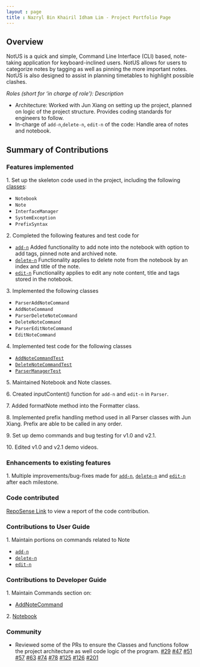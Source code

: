 ```yaml
---
layout : page
title : Nazryl Bin Khairil Idham Lim - Project Portfolio Page
---
```


## Overview
NotUS is a quick and simple, Command Line Interface (CLI) based, note-taking application for keyboard-inclined users. NotUS allows for users to categorize notes by tagging as well as pinning the more important notes. NotUS is also designed to assist in planning timetables to highlight possible clashes.

*Roles (short for ‘in charge of role’): Description*

- Architecture: Worked with Jun Xiang on setting up the project, planned on logic of the project structure. Provides coding standards for engineers to follow.
- In-charge of `add-n`,`delete-n`, `edit-n` of the code:  Handle area of notes and notebook.

## Summary of Contributions

### Features implemented
1\. Set up the skeleton code used in the project, including the following [classes](https://github.com/AY2021S1-CS2113-T13-1/tp/pull/6):
* `Notebook`
* `Note`
* `InterfaceManager`
* `SystemException`
* `PrefixSyntax`

2\. Completed the following features and test code for
* [`add-n`](https://github.com/AY2021S1-CS2113-T13-1/tp/pull/31) Added functionality to add note into the notebook with option to add tags, pinned note and archived note.
* [`delete-n`](https://github.com/AY2021S1-CS2113-T13-1/tp/pull/32) Functionality applies to delete note from the notebook by an index and title of the note.
* [`edit-n`](https://github.com/AY2021S1-CS2113-T13-1/tp/pull/121) Functionality applies to edit any note content, title and tags stored in the notebook.

<div style="page-break-after: always;"></div>

3\. Implemented the following classes
* `ParserAddNoteCommand`
* `AddNoteCommand`
* `ParserDeleteNoteCommand`
* `DeleteNoteCommand`
* `ParserEditNoteCommand`
* `EditNoteCommand`

4\. Implemented test code for the following classes
* [`AddNoteCommandTest`](https://github.com/AY2021S1-CS2113-T13-1/tp/pull/61)
* [`DeleteNoteCommandTest`](https://github.com/AY2021S1-CS2113-T13-1/tp/pull/61)
* [`ParserManagerTest`](https://github.com/AY2021S1-CS2113-T13-1/tp/pull/61)

5\. Maintained Notebook and Note classes.

6\. Created inputContent() function for `add-n` and `edit-n` in `Parser`.

7\. Added formatNote method into the Formatter class.

8\. Implemented prefix handling method used in all Parser classes with Jun Xiang. Prefix are able to be called in any order.

9\. Set up demo commands and bug testing for v1.0 and v2.1.

10\. Edited v1.0 and v2.1 demo videos.

### Enhancements to existing features
1\. Multiple improvements/bug-fixes made for [`add-n`](https://github.com/AY2021S1-CS2113-T13-1/tp/pull/111), [`delete-n`](https://github.com/AY2021S1-CS2113-T13-1/tp/pull/88) and [`edit-n`](https://github.com/AY2021S1-CS2113-T13-1/tp/pull/180) after each milestone.

### Code contributed
[RepoSense Link](https://nus-cs2113-ay2021s1.github.io/tp-dashboard/#breakdown=true&search=nazryl&sort=groupTitle&sortWithin=title&since=2020-09-27&timeframe=commit&mergegroup=&groupSelect=groupByRepos&checkedFileTypes=docs~functional-code~test-code~other) to view a report of the code contribution.

<div style="page-break-after: always;"></div>

### Contributions to User Guide
1\. Maintain portions on commands related to Note
* [`add-n`](https://github.com/AY2021S1-CS2113-T13-1/tp/pull/182)
* [`delete-n`](https://github.com/AY2021S1-CS2113-T13-1/tp/pull/32)
* [`edit-n`](https://github.com/AY2021S1-CS2113-T13-1/tp/pull/141)

### Contributions to Developer Guide
1\. Maintain Commands section on:
* [AddNoteCommand](https://github.com/AY2021S1-CS2113-T13-1/tp/pull/109)

2\. [Notebook](https://github.com/AY2021S1-CS2113-T13-1/tp/pull/128)

### Community
- Reviewed some of the PRs to ensure the Classes and functions follow the project architecture as well code logic of the program.
[#29](https://github.com/AY2021S1-CS2113-T13-1/tp/pull/29)
[#47](https://github.com/AY2021S1-CS2113-T13-1/tp/pull/47)
[#51](https://github.com/AY2021S1-CS2113-T13-1/tp/pull/51)
[#57](https://github.com/AY2021S1-CS2113-T13-1/tp/pull/57)
[#63](https://github.com/AY2021S1-CS2113-T13-1/tp/pull/63)
[#74](https://github.com/AY2021S1-CS2113-T13-1/tp/pull/74)
[#78](https://github.com/AY2021S1-CS2113-T13-1/tp/pull/78)
[#125](https://github.com/AY2021S1-CS2113-T13-1/tp/pull/125)
[#126](https://github.com/AY2021S1-CS2113-T13-1/tp/pull/126)
[#201](https://github.com/AY2021S1-CS2113-T13-1/tp/pull/201)
